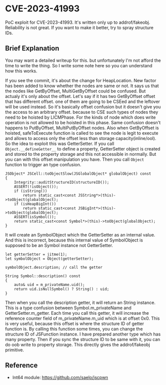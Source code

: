 # CVE-2023-41993

PoC exploit for CVE-2023-41993.
It's written only up to addrof/fakeobj.
Reliability is not great.
If you want to make it better, try to spray structure IDs.

## Brief Explanation

You may want a detailed writeup for this.
but unfortunately I'm not afford the time to write the thing.
So I write some note here so you can understand how this works.

If you see the commit, it's about the change for HeapLocation.
New factor has been added to know whether the nodes are same or not.
It says us that the nodes like GetByOffset, MultiGetByOffset could be confused.
But actualy it's only about the offset.
Let's say if it has two GetByOffset offset that has different offset.
one of them are going to be CSEed and the leftover will be used instead.
So it's basically offset confusion but it doesn't give you the access to an arbitrary offset.
because to CSE such types of nodes they need to be hoisted by LICMPhase.
For the kinds of node which does write operation is not allowed to be hoisted in this phase.
Same confusion doesn't happens to PutByOffset, MultiPutByOffset nodes.
Also when GetByOffset is hoisted, safeToExecute function is called to see the node is legit to execute and allows to access only the offset less than storage capacity(inline/ool).
So the idea to exploit this was GetterSetter.
If you call `Object.__defineGetter__` to define a property, GetterSetter object is created and stored to the property storage and this not accessible in normally.
But you can with this offset manipulation you have.
Then you call `Object` function to trigger an type confusion.

```
JSObject* JSCell::toObjectSlow(JSGlobalObject* globalObject) const
{
    Integrity::auditStructureID(structureID());
    ASSERT(!isObject());
    if (isString())
        return static_cast<const JSString*>(this)->toObject(globalObject);
    if (isHeapBigInt())
        return static_cast<const JSBigInt*>(this)->toObject(globalObject);
    ASSERT(isSymbol());
    return static_cast<const Symbol*>(this)->toObject(globalObject);
}
```

It will create an SymbolObject which the GetterSetter as an internal value.
And this is incorrect, because this internal value of SymbolObject is supposed to be an Symbol instance not GetterSetter.

```
let getterSetter = jitme(1);
let symbolObject = Object(getterSetter);

symbolObject.description; // call the getter
```

```
String Symbol::description() const
{
    auto& uid = m_privateName.uid();
    return uid.isNullSymbol() ? String() : uid;
}
```

Then when you call the description getter, it will return an String instance.
This is a type confusion between Symbol.m_privateName and GetterSetter.m_getter.
Each time you call this getter, it will increase the reference counter field of m_privateName.m_uid which is at offset 0x0.
This is very useful, because this offset is where the structure ID of getter function is.
By calling this function some times, you can change the structure ID of JSFunction instance.
I have prepared another type which has many property.
Then if you sync the structure ID to be same with it, you can do oob write to property storage.
This directly gives the addrof/fakeobj primitive.

## Reference

- Int64 module: https://github.com/saelo/jscpwn